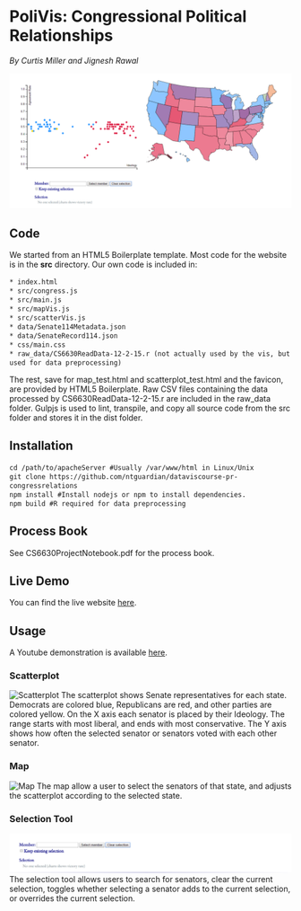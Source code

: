 # PoliVis: Congressional Political Relationships

*By Curtis Miller and Jignesh Rawal*

![Map Image](./indexScreenshot1.png)

## Code  
We started from an HTML5 Boilerplate template. Most code for the website is in the **src** directory. Our own code is included in:

	* index.html
	* src/congress.js
	* src/main.js
	* src/mapVis.js
	* src/scatterVis.js
	* data/Senate114Metadata.json
	* data/SenateRecord114.json
	* css/main.css
	* raw_data/CS6630ReadData-12-2-15.r (not actually used by the vis, but used for data preprocessing)

The rest, save for map_test.html and scatterplot_test.html and the favicon, are provided by HTML5 Boilerplate. Raw CSV files containing the data processed by CS6630ReadData-12-2-15.r are included in the raw_data folder.  Gulpjs is used to lint, transpile, and copy all source code from the src folder and stores it in the dist folder.

## Installation  
```shell
cd /path/to/apacheServer #Usually /var/www/html in Linux/Unix 
git clone https://github.com/ntguardian/dataviscourse-pr-congressrelations
npm install #Install nodejs or npm to install dependencies.
npm build #R required for data preprocessing
```

## Process Book  
See CS6630ProjectNotebook.pdf for the process book.

## Live Demo  
You can find the live website [here](http://ntguardian.github.io).

## Usage

A Youtube demonstration is available [here](https://www.youtube.com/watch?v=wa0vqh6O1Qw).

### Scatterplot
![Scatterplot](scatterVisDemo1.gif)
The scatterplot shows Senate representatives for each state.  Democrats are colored blue, Republicans are red, and other parties are colored yellow. 
On the X axis each senator is placed by their Ideology. The range starts with most liberal, and ends with most conservative. 
The Y axis shows how often the selected senator or senators voted with each other senator.

### Map
![Map](./mapVisScreenshot1.png)
The map allow a user to select the senators of that state, and adjusts the scatterplot according to the selected state.

### Selection Tool
![Selection tool](./selectionTool.png)
The selection tool allows users to search for senators, clear the current selection, toggles whether selecting a senator adds to the current selection, or overrides the current selection.
